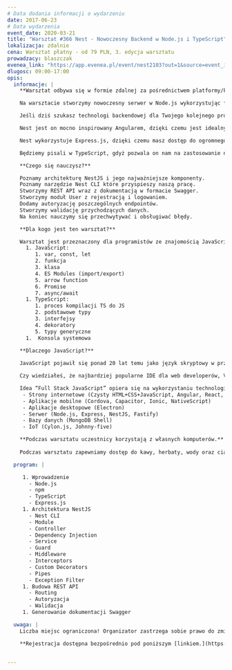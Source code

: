 ```yaml
---
# Data dodania informacji o wydarzeniu
date: 2017-06-23
# Data wydarzenia
event_date: 2020-03-21
title: "Warsztat #366 Nest - Nowoczesny Backend w Node.js i TypeScript"
lokalizacja: zdalnie
cena: Warsztat płatny - od 79 PLN, 3. edycja warsztatu
prowadzacy: blaszczak
evenea_link: "https://app.evenea.pl/event/nest2103?out=1&source=event_iframe"
dlugosc: 09:00-17:00
opis:
  informacje: |
    **Warsztat odbywa się w formie zdalnej za pośrednictwem platformy/komunikatora online, z wykorzystaniem dźwięku, obrazu z kamery, udostępniania ekranu komputera prowadzącego i uczestników.** 

    Na warsztacie stworzymy nowoczesny serwer w Node.js wykorzystując framework Nest.

    Jeśli dziś szukasz technologi backendowej dla Twojego kolejnego projektu, to właśnie Nest powinien być w pierwszej kolejności do .

    Nest jest on mocno inspirowany Angularem, dzięki czemu jest idealnym wyborem dla osób które już pracują w tym frameworku, ponieważ wiele rozwiązań takich jak Dependency Injection będzie dla nich znajoma.

    Nest wykorzystuje Express.js, dzięki czemu masz dostęp do ogromnego zasobu pluginów i społeczności, która była przez lata wokół niego tworzona. Dzięki temu łatwo możesz zmigrować już istniejący projekt, ponieważ Nest daje Ci strukturę architeknoniczną na rozwiązania, które już dobrze znasz.

    Będziemy pisali w TypeScript, gdyż pozwala on nam na zastosowanie najnowszej wersji ECMAScript, a statyczne typowanie pomoże nam w utrzymaniu aplikacji na wysokim poziomie niezawodności i przejrzystości kodu.

    **Czego się nauczysz?**

    Poznamy architekturę NestJS i jego najważniejsze komponenty.
    Poznamy narzędzie Nest CLI które przyspieszy naszą pracę.
    Stworzymy REST API wraz z dokumentacją w formacie Swagger.
    Stworzymy moduł User z rejestracją i logowaniem.
    Dodamy autoryzację poszczególnych endpointów.
    Stworzymy walidację przychodzących danych.
    Na koniec nauczymy się przechwytywać i obsługiwać błędy.

    **Dla kogo jest ten warsztat?**

    Warsztat jest przeznaczony dla programistów ze znajomością JavaScript i TypeScript w zakresie podstawowym. Zagadnienia, które należy znać żeby w pełni skorzystać z warsztatu:
      1. JavaScript:
         1. var, const, let
         2. funkcja
         3. klasa
         4. ES Modules (import/export)
         5. arrow function
         6. Promise
         7. async/await
      1. TypeScript:
         1. proces kompilacji TS do JS
         2. podstawowe typy
         3. interfejsy
         4. dekoratory
         5. typy generyczne
      1.  Konsola systemowa

    **Dlaczego JavaScript?**
      
    JavaScript pojawił się ponad 20 lat temu jako język skryptowy w przeglądarkach internetowych, czyli po stronie klienta. Później zawitał też po stronie serwera jako Node.js, a dalszy jego rozwój pozwala nam dziś budować aplikacje mobilne, desktopowe, programować bazy danych, a nawet roboty.

    Czy wiedziałeś, że najbardziej popularne IDE dla web developerów, Visual Studio Code jest napisane w TypeScript HTML i CSS ?

    Idea “Full Stack JavaScript” opiera się na wykorzystaniu technologii webowych, HTML, CSS i JavaScript we wszystkich etapach budowy aplikacji:
     - Strony internetowe (Czysty HTML+CSS+JavaScript, Angular, React, Vue)
     - Aplikacje mobilne (Cordova, Capacitor, Ionic, NativeScript)
     - Aplikacje desktopowe (Electron)
     - Serwer (Node.js, Express, NestJS, Fastify)
     - Bazy danych (MongoDB Shell)
     - IoT (Cylon.js, Johnny-five)

    **Podczas warsztatu uczestnicy korzystają z własnych komputerów.**
    
    Podczas warsztatu zapewniamy dostęp do kawy, herbaty, wody oraz ciastek. W porze obiadowej zapewniamy pizzę w wersji mięsnej lub wegetariańskiej.

  program: |

     1. Wprowadzenie
       - Node.js
       - npm
       - TypeScript
       - Express.js
     1. Architektura NestJS
       - Nest CLI
       - Module
       - Controller
       - Dependency Injection
       - Service
       - Guard
       - Middleware
       - Interceptors
       - Custom Decorators
       - Pipes
       - Exception Filter
     1. Budowa REST API
       - Routing
       - Autoryzacja
       - Walidacja
     1. Generowanie dokumentacji Swagger

  uwaga: |
    Liczba miejsc ograniczona! Organizator zastrzega sobie prawo do zmiany lokalizacji wydarzenia oraz jego odwołania w przypadku niezgłoszenia się minimalnej liczby uczestników.

    **Rejestracja dostępna bezpośrednio pod poniższym [linkiem.](https://app.evenea.pl/event/nest2103/)**
    

---
```


